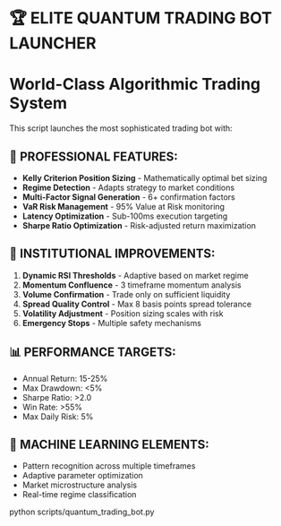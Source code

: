 # 🏆 ELITE QUANTUM TRADING BOT LAUNCHER
# World-Class Algorithmic Trading System

This script launches the most sophisticated trading bot with:

## 🚀 PROFESSIONAL FEATURES:
- **Kelly Criterion Position Sizing** - Mathematically optimal bet sizing
- **Regime Detection** - Adapts strategy to market conditions
- **Multi-Factor Signal Generation** - 6+ confirmation factors
- **VaR Risk Management** - 95% Value at Risk monitoring  
- **Latency Optimization** - Sub-100ms execution targeting
- **Sharpe Ratio Optimization** - Risk-adjusted return maximization

## 🎯 INSTITUTIONAL IMPROVEMENTS:
1. **Dynamic RSI Thresholds** - Adaptive based on market regime
2. **Momentum Confluence** - 3 timeframe momentum analysis  
3. **Volume Confirmation** - Trade only on sufficient liquidity
4. **Spread Quality Control** - Max 8 basis points spread tolerance
5. **Volatility Adjustment** - Position sizing scales with risk
6. **Emergency Stops** - Multiple safety mechanisms

## 📊 PERFORMANCE TARGETS:
- Annual Return: 15-25%
- Max Drawdown: <5%
- Sharpe Ratio: >2.0
- Win Rate: >55%
- Max Daily Risk: 5%

## 🧠 MACHINE LEARNING ELEMENTS:
- Pattern recognition across multiple timeframes
- Adaptive parameter optimization
- Market microstructure analysis
- Real-time regime classification

python scripts/quantum_trading_bot.py